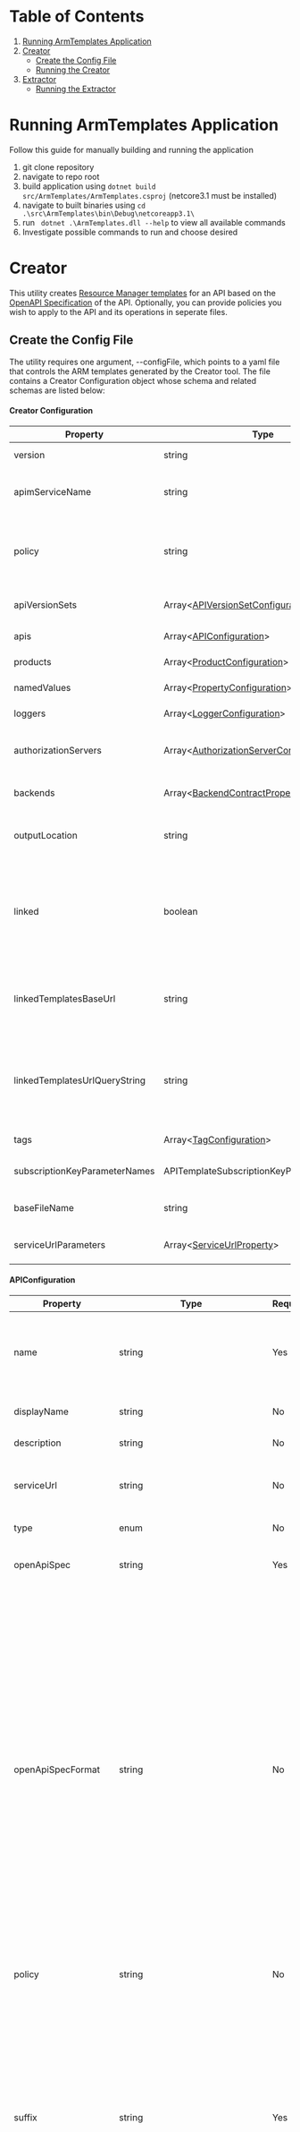 # Table of Contents

1. [Running ArmTemplates Application](#running-armTemplates-application)
2. [ Creator ](#Creator)
    * [Create the Config File](#creator1)
    * [Running the Creator](#creator2)
3. [ Extractor ](#Extractor)
    * [Running the Extractor](#running-the-extractor)

# Running ArmTemplates Application

Follow this guide for manually building and running the application
1. git clone repository
2. navigate to repo root
3. build application using `dotnet build src/ArmTemplates/ArmTemplates.csproj` (netcore3.1 must be installed)
4. navigate to built binaries using `cd .\src\ArmTemplates\bin\Debug\netcoreapp3.1\`
5. run ` dotnet .\ArmTemplates.dll --help` to view all available commands
6. Investigate possible commands to run and choose desired

# Creator

This utility creates [Resource Manager templates](https://docs.microsoft.com/en-us/azure/azure-resource-manager/resource-group-authoring-templates) for an API based on the [OpenAPI Specification](https://github.com/OAI/OpenAPI-Specification) of the API. Optionally, you can provide policies you wish to apply to the API and its operations in seperate files.

<a name="creator1"></a>

## Create the Config File

The utility requires one argument, --configFile, which points to a yaml file that controls the ARM templates generated by the Creator tool. The file contains a Creator Configuration object whose schema and related schemas are listed below:

#### Creator Configuration

| Property              | Type                  | Required              | Value                                            |
|-----------------------|-----------------------|-----------------------|--------------------------------------------------|
| version               | string                | Yes                   | Configuration version.                            |
| apimServiceName       | string                | Yes                   | Name of the APIM service to deploy resources into.    |
| policy                | string                | No                    | Location of the global service policy XML file. Can be url or local file.           |
| apiVersionSets         | Array<[APIVersionSetConfiguration](#APIVersionSetConfiguration)> | No               | List of API Version Set configurations.                        |
| apis                   | Array<[APIConfiguration](#APIConfiguration)>      | Yes                   | List of API configurations.                                |
| products                   | Array<[ProductConfiguration](#ProductConfiguration)>      | No                   | List of Product configurations.                                |
| namedValues               | Array<[PropertyConfiguration](#PropertyConfiguration)>     | No                   | List of Named Values
| loggers                   | Array<[LoggerConfiguration](#LoggerConfiguration)>      | No                   | List of Logger configurations.                                |
| authorizationServers                   | Array<[AuthorizationServerContractProperties](#https://docs.microsoft.com/en-us/azure/templates/microsoft.apimanagement/2019-01-01/service/authorizationservers#AuthorizationServerContractProperties)>      | No                   | List of Authorization Server configurations.                                |
| backends                   | Array<[BackendContractProperties](#https://docs.microsoft.com/en-us/azure/templates/microsoft.apimanagement/2019-01-01/service/backends#BackendContractProperties)>      | No                   | List of Backend configurations.                                |
| outputLocation        | string                | Yes                   | Local folder the utility will write templates to. |
| linked                | boolean               | No                    | Determines whether the utility should create a master template that links to all generated templates. |
| linkedTemplatesBaseUrl| string                | No                    | Location that stores linked templates. Required if 'linked' is set to true. |
| linkedTemplatesUrlQueryString| string                | No                    | Query string appended to linked templates uris that enables retrieval from private storage. |
| tags                   | Array<[TagConfiguration](#tagConfiguration)>      | No                   | List of Tags configurations.                                |
| subscriptionKeyParameterNames | APITemplateSubscriptionKeyParameterNames      | No                   | subscription key parameter name.                    |
| baseFileName | string      | No                   | base file name for the templates file               |
| serviceUrlParameters | Array<[ServiceUrlProperty](#ServiceUrlProperty)> | No                   | List of parameterized ServiceUrl.                    |

#### APIConfiguration

| Property              | Type                  | Required              | Value                                            |
|-----------------------|-----------------------|-----------------------|--------------------------------------------------|
| name                  | string                | Yes                   | API identifier. Must be unique in the current API Management service instance.                                 |
| displayName           | string                | No                    | User-friendly name for the API.           |
| description           | string                | No                    | Description of the API.                          |
| serviceUrl            | string                | No                    | Absolute URL of the backend service implementing this API.                                 |
| type                  | enum                  | No                    | Type of API. - http or soap                      |
| openApiSpec           | string                | Yes                   | Location of the Open API Spec file. Can be url or local file.                          |
| openApiSpecFormat           | string                | No                   | Format of the API definition. When the `openApiSpec` property refers to a local file, the program will infer the format if this property is omitted. If the `openApiSpec` property refers to a url, you can prevent downloading the API definition by specifying this property. Valid values are `Swagger` (JSON), `Swagger_Json`, `OpenApi20` (YAML), `OpenApi20_Yaml`, `OpenApi20_Json`, `OpenApi30` (YAML), `OpenApi30_Yaml`, or `OpenApi30_Json`.
| policy                | string                | No                    | Location of the API policy XML file. Can be url or local file.                          |
| suffix                | string                | Yes                    | Relative URL uniquely identifying this API and all of its resource paths within the API Management service instance. It is appended to the API endpoint base URL specified during the service instance creation to form a public URL for this API.                       |
| subscriptionRequired  | boolean               | No                    | Specifies whether an API or Product subscription is required for accessing the API.                         |
| isCurrent             | boolean               | No                    | Indicates if API revision is current api revision.    |
| apiVersion            | string                | No                    | Indicates the Version identifier of the API if the API is versioned.                         |
| apiVersionDescription | string                | No                    | Description of the API Version.                   |
| apiRevision           | string                | No                    | Describes the Revision of the API. If no value is provided, default revision 1 is created.                  |
| apiRevisionDescription| string                | No                    | Description of the Api Revision.                 |
| apiVersionSetId       | string                | No                    | A resource identifier for the related ApiVersionSet. Value must match the resource id on an existing version set and is irrelevant if the apiVersionSet property is supplied.       |
| operations            | Dictionary<string, [APIOperationPolicyConfiguration](#APIOperationPolicyConfiguration)> | No    | XML policies that will be applied to operations within the API. Keys must match the operationId property of one of the API's operations.                 |
| authenticationSettings| [AuthenticationSettingsContract](https://docs.microsoft.com/en-us/azure/templates/microsoft.apimanagement/2018-06-01-preview/service/apis#AuthenticationSettingsContract)                | No                    | Collection of authentication settings included into this API.                         |
| products              | string                | No                    | Comma separated list of existing products to associate the API with.                   |
| protocols             | string                | No                    | Comma separated list of protocols used between client and APIM service.                   |
| diagnostic            | [APIDiagnosticConfiguration](#APIDiagnosticConfiguration) | No | Diagnostic configuration. |
| tags                  | string                | No                    | Comma separated list of tags to associate the API with. Tags can be existing or nonexisting. For nonexisting tags, it will automatically generate new tags on the API instance        |

#### APIOperationPolicyConfiguration

| Property              | Type                  | Required              | Value                                            |
|-----------------------|-----------------------|-----------------------|--------------------------------------------------|
| policy                | string                | Yes                    | Location of the operation policy XML file. Can be url or local file.      |

#### APIDiagnosticConfiguration

| Property              | Type                  | Required              | Value                                            |
|-----------------------|-----------------------|-----------------------|--------------------------------------------------|
| name                  | enum                | No                    | Name of API Diagnostic - azureEventHub or applicationInsights       |

_Additional properties found in [DiagnosticContractProperties](https://docs.microsoft.com/en-us/azure/templates/microsoft.apimanagement/2019-01-01/service/apis/diagnostics#DiagnosticContractProperties)_

#### APIVersionSetConfiguration

| Property              | Type                  | Required              | Value                                            |
|-----------------------|-----------------------|-----------------------|--------------------------------------------------|
| id                    | string                | No                    | ID of the API Version Set.                        |

_Additional properties found in [ApiVersionSetContractProperties](https://docs.microsoft.com/en-us/azure/templates/microsoft.apimanagement/2019-01-01/service/apiversionsets#ApiVersionSetContractProperties)_

#### ProductConfiguration

| Property              | Type                  | Required              | Value                                            |
|-----------------------|-----------------------|-----------------------|--------------------------------------------------|
| name                | string                | No                    | Name of the product resource. If omitted, the display name is used.                          |
| policy                | string                | No                    | Location of the Product policy XML file. Can be url or local file.                          
| subscriptions                | Array<[SubscriptionConfiguration](#SubscriptionConfiguration)>                | No                    | List of Subscriptions

_Additional properties found in [ProductContractProperties](https://docs.microsoft.com/en-us/azure/templates/microsoft.apimanagement/2019-01-01/service/products#ProductContractProperties)_

#### SubscriptionConfiguration

| Property              | Type                  | Required              | Value                                            |
|-----------------------|-----------------------|-----------------------|--------------------------------------------------|
| name                | string                | No                    | Name of the subscription resource. If omitted, the display name is used.                          |

_Additional properties found in [ProductContractProperties](https://docs.microsoft.com/en-us/azure/templates/microsoft.apimanagement/2019-01-01/service/products#ProductContractProperties)_

#### PropertyConfiguration

| Property              | Type                  | Required              | Value                                            |
|-----------------------|-----------------------|-----------------------|--------------------------------------------------|
| tags                | array                | No                    | Optional tags that when provided can be used to filter the property list. - string
| secret                | boolean                | No                    | Determines whether the value is a secret and should be encrypted or not. Default value is false.
| displayName                | string                | Yes                    | Unique name of Property. It may contain only letters, digits, period, dash, and underscore characters.                          |
| value                | string                | No                    | Value of the property. Can contain policy expressions. It can be empty or consist only of whitespace only if the keyvault parameter is set.                          |
| keyvault                | [PropertyKeyVaultConfiguration](#PropertyKeyVaultConfiguration)                 | No                    | The keyvault settings for the property.                          |

_Additional properties found in [PropertyContractProperties](https://docs.microsoft.com/en-us/azure/templates/microsoft.apimanagement/2019-01-01/service/properties#propertycontractproperties-object)_

#### PropertyKeyVaultConfiguration

| Property              | Type                  | Required              | Value                                            |
|-----------------------|-----------------------|-----------------------|--------------------------------------------------|
| secretIdentifier                | string                | Yes                    | KeyVault secret id which will map to the property.   

#### LoggerConfiguration

| Property              | Type                  | Required              | Value                                            |
|-----------------------|-----------------------|-----------------------|--------------------------------------------------|
| name                  | string                | Yes                   | Name of the Logger                         |

_Additional properties found in [LoggerContractProperties](https://docs.microsoft.com/en-us/azure/templates/microsoft.apimanagement/2019-01-01/service/loggers#LoggerContractProperties)_

#### TagConfiguration

| Property              | Type                  | Required              | Value                                            |
|-----------------------|-----------------------|-----------------------|--------------------------------------------------|
| displayName           | string                | Yes                   | DisplayName and name of the tag                  |

_Additional properties found in [TagContractProperties](https://docs.microsoft.com/en-us/azure/templates/microsoft.apimanagement/2019-01-01/service/tags)_

#### APITemplateSubscriptionKeyParameterNames

| Property              | Type                  | Required              | Value                                            |
|-----------------------|-----------------------|-----------------------|--------------------------------------------------|
| header                | string                | Yes                   | header name of the subscription.                 |
| query                 | string                | Yes                   | query parameter name of the subscription.        |

_Additional properties found in [APITemplateSubscriptionKeyParameterNames](https://docs.microsoft.com/en-us/azure/templates/microsoft.apimanagement/2019-01-01/service/subscriptions)_

#### ServiceUrlProperty

| Property              | Type                  | Required              | Value                                            |
|-----------------------|-----------------------|-----------------------|--------------------------------------------------|
| apiName               | string                | Yes                   | Name of API.                 |
| serviceUrl            | string                | Yes                   | API ServiceUrl parameter.        |



### Sample Config File

The following is a full config.yml file with each property listed:

```
version: 0.0.1
apimServiceName: myAPIMService
policy: C:\Users\myUsername\Projects\azure-api-management-devops-example\src\ArmTemplates\Creator\ExampleFiles\XMLPolicies\globalServicePolicy.xml
apiVersionSets:
    - id: myAPIVersionSetID
      displayName: swaggerPetstoreVersionSetLinked
      description: a description
      versioningScheme: Query
      versionQueryName: versionQuery
      versionHeaderName: versionHeader
    - id: secondAPIVersionSetID
      displayName: secondSet
      description: another description
      versioningScheme: Header
      versionQueryName: versionQuery
      versionHeaderName: versionHeader
apis:
    - name: myAPI
      type: http
      displayName: My API
      description: myFirstAPI
      serviceUrl: http://myApiBackendUrl.com
      openApiSpec: C:\Users\myUsername\Projects\azure-api-management-devops-example\src\ArmTemplates\Creator\ExampleFiles\OpenApiSpecs\swaggerPetstore.json
      openApiSpecFormat: swagger
      policy: C:\Users\myUsername\Projects\azure-api-management-devops-example\src\ArmTemplates\Creator\ExampleFiles\XMLPolicies\apiPolicyHeaders.xml
      suffix: conf
      subscriptionRequired: true
      isCurrent: true
      apiVersion: v1
      apiVersionDescription: My first version
      apiVersionSetId: myAPIVersionSetID
      apiRevision: 1
      apiRevisionDescription: My first revision 
      products: myProduct   
      tags: Universe, myTag
      operations:
        addPet:
          policy: C:\Users\myUsername\Projects\azure-api-management-devops-example\src\ArmTemplates\Creator\ExampleFiles\XMLPolicies\operationRateLimit.xml
        deletePet:
          policy: C:\Users\myUsername\Projects\azure-api-management-devops-example\src\ArmTemplates\Creator\ExampleFiles\XMLPolicies\operationRateLimit.xml
      products: starter, platinum
      authenticationSettings:
        oAuth2:
            authorizationServerId: myAuthServer
            scope: myScope
      diagnostic:
        name: applicationinsights
        alwaysLog: allErrors
        loggerId: myAppInsights
        sampling:
          samplingType: fixed
          percentage: 50
        frontend: 
          request:
            headers:
            body: 
              bytes: 512
          response: 
            headers:
            body: 
              bytes: 512
        backend: 
          request:
            headers:
            body: 
              bytes: 512
          response: 
            headers:
            body: 
              bytes: 512
        enableHttpCorrelationHeaders: true
products:
    - name: platinum
      displayName: Platinum
      description: a test product
      terms: some terms
      subscriptionRequired: true
      approvalRequired: true
      subscriptionsLimit: 1
      state: notPublished
      policy: C:\Users\myUsername\Projects\azure-api-management-devops-example\src\ArmTemplates\Creator\ExampleFiles\XMLPolicies\productSetBodyBasic.xml
      subscriptions:
          - name: platinum
            primaryKey: a240691f-03fd-4557-a5cb-6e0f65cd976a
            secondaryKey: 032338aa-0076-4379-910c-32ddd42f38a1
            state: active
            allowTracing: true 
tags:
    - displayName: Universe
loggers:
    - name: myAppInsights
      loggerType: applicationInsights
      description: a test app insights
      credentials:
        instrumentationKey: 45d4v88-fdfs-4b35-9232-731d82d4d1c6
      isBuffered: true
authorizationServers:
    - displayName: myAuthServer
      description: test server
      clientRegistrationEndpoint: https://www.contoso.com/apps
      authorizationEndpoint: https://www.contoso.com/oauth2/auth
      authorizationMethods:
        - GET
      tokenEndpoint: https://www.contoso.com/oauth2/token
      supportState: true
      defaultScope: read write
      grantTypes:
        - authorizationCode
        - implicit
      bearerTokenSendingMethods:
        - authorizationHeader
      clientId: 1
      clientSecret: 2
      resourceOwnerUsername: un
      resourceOwnerPassword: pwd
backends:
    - title: myBackend
      description: description5308
      url: https://backendname2644/
      protocol: http
      credentials:
        query: 
          sv: 
            - xx
            - bb
        header: 
          x-my-1:
            - val1
            - val2
        authorization: 
          scheme: Basic
          parameter: opensesma
      proxy:
        url: http://192.168.1.1:8080
        username: Contoso\admin
        password: opensesame
      tls:
        validateCertificateChain: false
        validateCertificateName: false
outputLocation: C:\Users\myUsername\GeneratedTemplates
linked: false
linkedTemplatesBaseUrl : https://mystorageaccount.blob.core.windows.net/mycontainer
linkedTemplatesUrlQueryString : ?sv=2018-03-28&ss=bfqt&srt=sco&sp=rwdlacup&se=2019-12-22T23:12:53Z&st=2019-09-09T14:12:53Z&spr=https&sig=uFTldJEYPH888QVzKb7q7eLq0Xt%2Bu35UTqpFGUYo6uc%3D
baseFileName: baseName
serviceUrlParameters: 
  - apiName: myAPI
    serviceUrl: httpbin.com/myAPI
```

<a name="creator2"></a>

## Running the Creator
Below are the steps to run the Creator from the source code:

- Clone this repository and restore its packages using ```dotnet restore```
- Navigate to {repo root}/src/ARMTemplates directory
- Run the following command:
```dotnet run create --configFile CONFIG_YAML_FILE_LOCATION ```
- Run the following command to pass apim Name as a parameter:
```dotnet run create --configFile CONFIG_YAML_FILE_LOCATION --apimNameValue apimname1```
- Run the following command to pass api name to generate ARM templates only for this specified APIs semicolon separated where the api1 (api name) will be same as name used in valid.yml file for that api(here it is myBackend):
```dotnet run create --configFile CONFIG_YAML_FILE_LOCATION --preferredAPIsForDeployment myBackend;api2;api3;```
- Run the following command to pass BackendUrls as an json input file into the parameter(sample file available in the same path as below in this repository):
```dotnet run create --configFile CONFIG_YAML_FILE_LOCATION --backendurlconfigFile .\apimtemplate\Creator\ExampleFiles\BackendUrlParameter\BackendUrlParameters.json```
- Run the following command to pass AppinsightsName and Appinsights InstrumentationKey as an parameter:
```dotnet run create --configFile CONFIG_YAML_FILE_LOCATION --appInsightsInstrumentationKey 45d4v88-fdfs-4b35-9232-731d82d4d1c6 --appInsightsName  myAppInsights ```
- Run the following command to pass namedValueKeys as an parameter to provide environment specific named values with key name and value like following:
- Add new key to namedValues section in valid yaml file then use the same key name here in this cli parameter
    **Here namedvalue displayname can not have | or ; in their name.**
```dotnet run create --configFile CONFIG_YAML_FILE_LOCATION --namedValues namedvalue1|namevaluevalue1;namedvalue2|namevaluevalue2 ```
Add new key to namedValues section in valid yaml file then use the same key name here in this cli parameter
    **Here displayName can not have | or ; in their name.**

You can also run it directly from the [releases](https://github.com/Azure/azure-api-management-devops-resource-kit/releases).

Additionaly, the Creator can also be made available as a global [dotnet CLI tool](https://docs.microsoft.com/en-us/dotnet/core/tools/global-tools) in your Azure DevOps artifacts or private NuGet repository. Build the Creator, and run the following commands to package the Creator as a dotnet tool:

```
dotnet pack -c Release
dotnet tool install -g --add-source .\bin\Release apimtemplate
```

The Creator tool is now available anywhere on the command-line:

```apim-templates create --configFile CONFIG_YAML_FILE_LOCATION ```

# Extractor

This utility generates [Resource Manager templates](https://docs.microsoft.com/en-us/azure/azure-resource-manager/resource-group-authoring-templates) by extracting existing configurations of one or more APIs in an API Management instance. 

<a name="prerequisite"></a>

## Prerequisite

To be able to run the Extractor, you would first need to [install the Azure CLI](https://docs.microsoft.com/en-us/cli/azure/install-azure-cli?view=azure-cli-latest).

<a name="extractor1"></a>

## Running the Extractor
Below are the steps to run the Extractor from the source code:
- Clone this repository and navigate to {repo root}/src/ARMTemplates
- Restore its packages using ```dotnet restore```
- Make sure you have signed in using Azure CLI and have switched to the subscription containing the API Management instance from which the configurations will be extracted. 
```
az login
az account set --subscription <subscription_id>
```

#### Extractor Arguments

You have two choices when specifying your settings:
1. By using a json file with key-values where the keys matches the table below. Use the `extractorConfig` argument:
`extract --extractorConfig c:/temp/extractSettings.json`. [See more examples.](#extractorParameterFileExamples)
2. Pass the arguments on the command line. For instance `extract --sourceApimName my-feature-apim --destinationApimName company-stable-apim --resourceGroup my-feature-rg --fileFolder c:\temp\apim-extract --apiName MyFeatureV1Api`.

| Property              | Required              | Value                                             |
|-----------------------|-----------------------|---------------------------------------------------|
| sourceApimName        | Yes                   | Name of the source APIM instance.                 |
| destinationApimName   | Yes                   | Name of the destination APIM instance.            |
| resourceGroup         | Yes                   | Name of the resource group.                       |
| fileFolder            | Yes                   | Path to output folder                             |
| apiName               | No                    | Name of API. If provided, Extractor executes single API extraction. Otherwise, Extractor executes full extraction.  Note:  This is the "Name" value as seen in the API settings, not "Display Name" and is case sensitive.     |
| linkedTemplatesBaseUrl| No                    | Linked templates remote location. If provided, Extractor generates master template and requires linked templates pushed to remote location.                                   |
| linkedTemplatesUrlQueryString | No            | Query string appended to linked templates uris that enables retrieval from private storage. |
| linkedTemplatesSasToken | No                  | String appended to end of the linked templates uris that enables adding a SAS token or other query parameters. |
| policyXMLBaseUrl      | No                    | Policy XML files remote location. If provided, Extractor generates policies folder with xml files, and requires they be pushed to remote location.                              |
| splitAPIs     | No                    | If set to "true", then generate multiple api folders, each api will have a seperate folder, with a separate master template to deploy this api. If this single api has a version set, then a version set folder will generate instead, then all apis that belongs to this version set will be included in the version set folder, apis in this version set can be deployed separately using every api's master template, or they can be deployed together using the master template in "VersionSetMasterFolder" folder                        |
| apiVersionSetName  | No                    | Name of the APIVersionSet.  If provided, extract all apis within this apiversionset. It will generate seperate folder for each api and also a master folder to link all apis in this apiversionset      |
| multipleAPIs  | No                    | Specify multiple APIs to extract. Generate templates for each API, also generate an aggregated templates folder to deploy these APIs together at a time      |
| includeAllRevisions  | No                    |  Set to "true" will extract all revisions for the single API. Will work only with "apiName" paramter, where you specify which API's revisions to extract. Generate templates for each revision, also generate an aggregated master folder to deploy these revisions together at one time. Note: there are many complicated issues with deploying revisions, make sure your deployment won't overwrite or break the existing ones      |
| baseFileName  | No                    | Specify base file name of the template files      |
|  policyXMLSasToken | No                    | Specify sasToken for fetching policy files    |
|  linkedTemplatesSasToken | No                    | Specify sasToken for fetching linkedTemplate files    |
| serviceUrlParameters  | No                    | Parameterize service url in advance (you can replace serviceUrl afterwards as well, you can refer example for more information).  |
|  paramServiceUrl | No                    |  Set to "true" will parameterize all serviceUrl for each api and generate serviceUrl parameter to api template/parameter template/master template files |
|  paramNamedValue | No                    |  Set to "true" will parameterize all named values and add named values parameter to property template/parameter template/mastert emplate files |
|  paramApiLoggerId | No                    |  Set to "true" will parameterize all logger ids in all apis (within api templates), Also includes the "All API" monitoring configuration |
|  paramLogResourceId | No                    |  Set to "true" will parameterize all loggers' resource ids (within logger template)|
| serviceBaseUrl | No                    | Specify the base url where you want to run your extractor |
| notIncludeNamedValue | No                    | Set to "true" will not generate Named Value Templates|
| paramNamedValuesKeyVaultSecrets | No | Set to true will parameterize all named values where the value is from a key vault secret |
| paramBackend | No | Set to true will parameterize sepcific backend values (limited to resourceId, url and protocol) |
| extractGateways | No | Set to true will attempt to extract the Self Hosted Gateways. |

#### Note
* Can not use "splitAPIs" and "apiName" at the same time, since using "apiName" only extract one API
* Can not use "apiName" and "multipleAPIs" at the same time
* Can only "includeAllRevisions" with "apiName"

<a name="extractorParameterFileExamples"></a>
### Extractor Parameter File Example
 
Executing **a single API extraction with linked templates and policy file** generation, use the following parameters: 
```
{
    "sourceApimName": "<source-apim-name>",
    "destinationApimName": "<destination-apim-name>",
    "resourceGroup": "<resource-group>",
    "fileFolder": "<destination-file-folder>",
    "apiName": "<api_name>",
    "linkedTemplatesBaseUrl": "<linked_templates_remote_location>",
    "policyXMLBaseUrl": "<policies_remote_location>"
}
```
Extract **all APIs with linked templates linking all apis and policy file**, use the following parameters: 
```
{
    "sourceApimName": "<source-apim-name>",
    "destinationApimName": "<destination-apim-name>",
    "resourceGroup": "<resource-group>",
    "fileFolder": "<destination-file-folder>",
    "linkedTemplatesBaseUrl": "<linked_templates_remote_location>",
    "policyXMLBaseUrl": "<policies_remote_location>"
}
```
Extract **all APIs with seperated api folders**, use the following parameters: 
```
{
    "sourceApimName": "<source-apim-name>",
    "destinationApimName": "<destination-apim-name>",
    "resourceGroup": "<resource-group>",
    "fileFolder": "<destination-file-folder>",
    "linkedTemplatesBaseUrl": "<linked_templates_remote_location>",
    "policyXMLBaseUrl": "<policies_remote_location>",
    "splitAPIs": "true"
}
```
Extract **all APIs within an apiversionset**, use the following parameters: 
```
{
    "sourceApimName": "<source-apim-name>",
    "destinationApimName": "<destination-apim-name>",
    "resourceGroup": "<resource-group>",
    "fileFolder": "<destination-file-folder>",
    "linkedTemplatesBaseUrl": "<linked_templates_remote_location>",
    "policyXMLBaseUrl": "<policies_remote_location>",
    "apiVersionSetName": "<api-version-set-name>"
}
```
Extract **single API with all revisions**, use the following parameters: 
```
{
    "sourceApimName": "<source-apim-name>",
    "destinationApimName": "<destination-apim-name>",
    "resourceGroup": "<resource-group>",
    "fileFolder": "<destination-file-folder>",
    "linkedTemplatesBaseUrl": "<linked_templates_remote_location>",
    "policyXMLBaseUrl": "<policies_remote_location>",
    "apiName": "<api_name>",
    "includeAllRevisions": "true"
}
```
Extract **multiple APIs**, use the following parameters: 
```
{
    "sourceApimName": "<source-apim-name>",
    "destinationApimName": "<destination-apim-name>",
    "resourceGroup": "<resource-group>",
    "fileFolder": "<destination-file-folder>",
    "linkedTemplatesBaseUrl": "<linked_templates_remote_location>",
    "policyXMLBaseUrl": "<policies_remote_location>",
    "multipleAPIs": "api1, api2, api3"
}
```
Extract **single API with baseFileName**, use the following parameters: 
```
{
    "sourceApimName": "<source-apim-name>",
    "destinationApimName": "<destination-apim-name>",
    "resourceGroup": "<resource-group>",
    "fileFolder": "<destination-file-folder>",
    "linkedTemplatesBaseUrl": "<linked_templates_remote_location>",
    "policyXMLBaseUrl": "<policies_remote_location>",
    "apiName": "<api_name>",
    "baseFileName": "<base_file_name>"
}
```
Extract **all APIs with serviceUrlParameters**, use the following parameters: 
```
{
    "sourceApimName": "<source-apim-name>",
    "destinationApimName": "<destination-apim-name>",
    "resourceGroup": "<resource-group>",
    "fileFolder": "<destination-file-folder>",
    "linkedTemplatesBaseUrl": "<linked_templates_remote_location>",
    "policyXMLBaseUrl": "<policies_remote_location>",
    "serviceUrlParameters": [
      {
         "apiName": "test",
         "serviceUrl": "http://url.com"
      },
      {  
         "apiName": "api2",
         "serviceUrl": "http://url2.com"
      }
    ]
}
```
Extract **all APIs within parameterServiceUrl**, use the following parameters: 
```
{
    "sourceApimName": "<source-apim-name>",
    "destinationApimName": "<destination-apim-name>",
    "resourceGroup": "<resource-group>",
    "fileFolder": "<destination-file-folder>",
    "linkedTemplatesBaseUrl": "<linked_templates_remote_location>",
    "policyXMLBaseUrl": "<policies_remote_location>",
    "paramServiceUrl": "true"
}
```
Extract **all APIs within parameterServiceUrl**, use the following parameters: 
```
{
    "sourceApimName": "<source-apim-name>",
    "destinationApimName": "<destination-apim-name>",
    "resourceGroup": "<resource-group>",
    "fileFolder": "<destination-file-folder>",
    "linkedTemplatesBaseUrl": "<linked_templates_remote_location>",
    "policyXMLBaseUrl": "<policies_remote_location>",
    "paramNamedValue": "true"
}
```

#### Run the extractor
```
dotnet run extract
```


You can also run it directly from the [releases](https://github.com/Azure/azure-api-management-devops-resource-kit/releases).

Likewise, if you [package the Extractor as a dotnet CLI tool](#creator2), you can run it from anywhere on the command-line:

```
apim-templates extract
```
